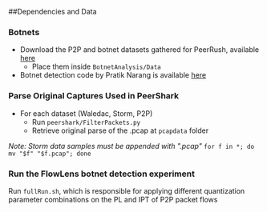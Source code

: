 ##Dependencies and Data


### Botnets

- Download the P2P and botnet datasets gathered for PeerRush, available [here](http://peerrush.cs.uga.edu/peerrush/)
  - Place them inside `BotnetAnalysis/Data`
- Botnet detection code by Pratik Narang is available [here](https://github.com/pratiknarang/peershark)

### Parse Original Captures Used in PeerShark

- For each dataset (Waledac, Storm, P2P)
  - Run `peershark/FilterPackets.py`
  - Retrieve original parse of the .pcap at `pcapdata` folder

*Note: Storm data samples must be appended with ".pcap"*
`for f in *; do mv "$f" "$f.pcap"; done`
  
### Run the FlowLens botnet detection experiment

Run `fullRun.sh`, which is responsible for applying different quantization parameter combinations on the PL and IPT of P2P packet flows